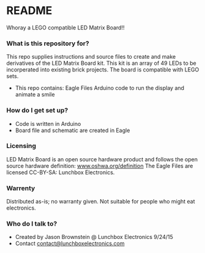 # README #

Whoray a LEGO compatible LED Matrix Board!!

### What is this repository for? ###

This repo supplies instructions and source files to create and make derivatives of the LED Matrix Board kit. This kit is an array of 49 LEDs to be incorperated into existing brick projects. The board is compatible with LEGO sets.

* This repo contains:
Eagle Files 
Arduino code to run the display and animate a smile

### How do I get set up? ###

* Code is written in Arduino
* Board file and schematic are created in Eagle

### Licensing ###
LED Matrix Board is an open source hardware product and follows the open source hardware definition: www.oshwa.org/definition The Eagle Files are licensed CC-BY-SA: Lunchbox Electronics.

### Warrenty ###
Distributed as-is; no warranty given. Not suitable for people who might eat electronics.

### Who do I talk to? ###

* Created by Jason Brownstein @ Lunchbox Electronics 9/24/15
* Contact contact@lunchboxelectronics.com